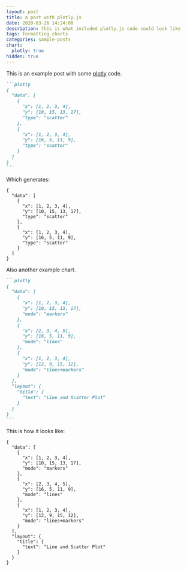 ```yaml
---
layout: post
title: a post with plotly.js
date: 2020-03-26 14:24:00
description: this is what included plotly.js code could look like
tags: formatting charts
categories: sample-posts
chart:
  plotly: true
hidden: true
---
```


This is an example post with some [plotly](https://plotly.com/javascript/) code.

````markdown
```plotly
{
  "data": [
	{
	  "x": [1, 2, 3, 4],
	  "y": [10, 15, 13, 17],
	  "type": "scatter"
	},
	{
	  "x": [1, 2, 3, 4],
	  "y": [16, 5, 11, 9],
	  "type": "scatter"
	}
  ]
}
```
````

Which generates:

```plotly
{
  "data": [
	{
	  "x": [1, 2, 3, 4],
	  "y": [10, 15, 13, 17],
	  "type": "scatter"
	},
	{
	  "x": [1, 2, 3, 4],
	  "y": [16, 5, 11, 9],
	  "type": "scatter"
	}
  ]
}
```

Also another example chart.

````markdown
```plotly
{
  "data": [
	{
	  "x": [1, 2, 3, 4],
	  "y": [10, 15, 13, 17],
	  "mode": "markers"
	},
	{
	  "x": [2, 3, 4, 5],
	  "y": [16, 5, 11, 9],
	  "mode": "lines"
	},
	{
	  "x": [1, 2, 3, 4],
	  "y": [12, 9, 15, 12],
	  "mode": "lines+markers"
	}
  ],
  "layout": {
	"title": {
	  "text": "Line and Scatter Plot"
	}
  }
}
```
````

This is how it looks like:

```plotly
{
  "data": [
	{
	  "x": [1, 2, 3, 4],
	  "y": [10, 15, 13, 17],
	  "mode": "markers"
	},
	{
	  "x": [2, 3, 4, 5],
	  "y": [16, 5, 11, 9],
	  "mode": "lines"
	},
	{
	  "x": [1, 2, 3, 4],
	  "y": [12, 9, 15, 12],
	  "mode": "lines+markers"
	}
  ],
  "layout": {
	"title": {
	  "text": "Line and Scatter Plot"
	}
  }
}
```
